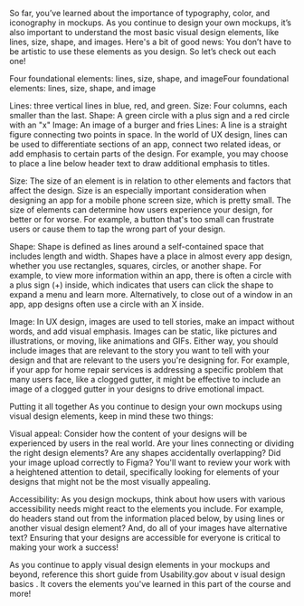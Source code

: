 So far, you’ve learned about the importance of typography, color, and iconography in mockups. As you continue to design your own mockups, it’s also important to understand the most basic visual design elements, like lines, size, shape, and images. Here's a bit of good news: You don’t have to be artistic to use these elements as you design. So let’s check out each one!

Four foundational elements: lines, size, shape, and imageFour foundational elements: lines, size, shape, and image

Lines: three vertical lines in blue, red, and green. 
Size: Four columns, each smaller than the last.
Shape: A green circle with a plus sign and a red circle with an "x"
Image: An image of a burger and fries
Lines: A line is a straight figure connecting two points in space. In the world of UX design, lines can be used to differentiate sections of an app, connect two related ideas, or add emphasis to certain parts of the design. For example, you may choose to place a line below header text to draw additional emphasis to titles.

Size: The size of an element is in relation to other elements and factors that affect the design. Size is an especially important consideration when designing an app for a mobile phone screen size, which is pretty small. The size of elements can determine how users experience your design, for better or for worse. For example, a button that's too small can frustrate users or cause them to tap the wrong part of your design. 

Shape: Shape is defined as lines around a self-contained space that includes length and width. Shapes have a place in almost every app design, whether you use rectangles, squares, circles, or another shape. For example, to view more information within an app, there is often a circle with a plus sign (+) inside, which indicates that users can click the shape to expand a menu and learn more. Alternatively, to close out of a window in an app, app designs often use a circle with an X inside.

Image: In UX design, images are used to tell stories, make an impact without words, and add visual emphasis. Images can be static, like pictures and illustrations, or moving, like animations and GIFs. Either way, you should include images that are relevant to the story you want to tell with your design and that are relevant to the users you're designing for. For example, if your app for home repair services is addressing a specific problem that many users face, like a clogged gutter, it might be effective to include an image of a clogged gutter in your designs to drive emotional impact.   

Putting it all together
As you continue to design your own mockups using visual design elements, keep in mind these two things: 

Visual appeal: Consider how the content of your designs will be experienced by users in the real world. Are your lines connecting or dividing the right design elements? Are any shapes accidentally overlapping? Did your image upload correctly to Figma? You'll want to review your work with a heightened attention to detail, specifically looking for elements of your designs that might not be the most visually appealing.

Accessibility: As you design mockups, think about how users with various accessibility needs might react to the elements you include. For example, do headers stand out from the information placed below, by using lines or another visual design element? And, do all of your images have alternative text? Ensuring that your designs are accessible for everyone is critical to making your work a success!

As you continue to apply visual design elements in your mockups and beyond, reference this short guide from Usability.gov about 
v
isual design basics
. It covers the elements you've learned in this part of the course and more! 

